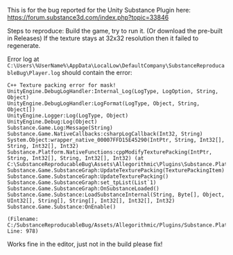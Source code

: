 This is for the bug reported for the Unity Substance Plugin here: https://forum.substance3d.com/index.php?topic=33846

Steps to reproduce: Build the game, try to run it. (Or download the pre-built in Releases)
If the texture stays at 32x32 resolution then it failed to regenerate.

Error log at `C:\Users\%UserName%\AppData\LocalLow\DefaultCompany\SubstanceReproducableBug\Player.log` should contain the error:

```
C++ Texture packing error for mask!
UnityEngine.DebugLogHandler:Internal_Log(LogType, LogOption, String, Object)
UnityEngine.DebugLogHandler:LogFormat(LogType, Object, String, Object[])
UnityEngine.Logger:Log(LogType, Object)
UnityEngine.Debug:Log(Object)
Substance.Game.Log:Message(String)
Substance.Game.NativeCallbacks:csharpLogCallback(Int32, String)
System.Object:wrapper_native_00007FFD15E45290(IntPtr, String, Int32[], String, Int32[], Int32)
Substance.Platform.NativeFunctions:cppModifyTexturePacking(IntPtr, String, Int32[], String, Int32[], Int32) (at C:\SubstanceReproducableBug\Assets\Allegorithmic\Plugins\Substance.Platform\NativeFunctions.cs:978)
Substance.Game.SubstanceGraph:UpdateTexturePacking(TexturePackingItem)
Substance.Game.SubstanceGraph:UpdateTexturePacking()
Substance.Game.SubstanceGraph:set_tpList(List`1)
Substance.Game.SubstanceGraph:OnSubstanceLoaded()
Substance.Game.Substance:LoadSubstanceInternal(String, Byte[], Object, UInt32[], String[], String[], Int32[], Int32[], Int32)
Substance.Game.Substance:OnEnable()
 
(Filename: C:/SubstanceReproducableBug/Assets/Allegorithmic/Plugins/Substance.Platform/NativeFunctions.cs Line: 978)
```


Works fine in the editor, just not in the build please fix!